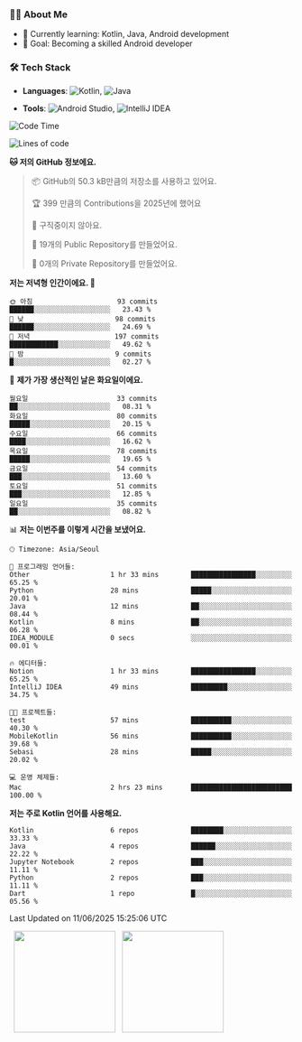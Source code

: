 ### 👨‍💻 About Me
- 🌱 Currently learning: Kotlin, Java, Android development
- 🎯 Goal: Becoming a skilled Android developer

### 🛠 Tech Stack
- **Languages**: ![Kotlin](https://img.shields.io/badge/Kotlin-0095D5?style=flat-square&logo=kotlin&logoColor=white), 
![Java](https://img.shields.io/badge/Java-007396?style=flat-square&logo=coffeescript&logoColor=white)

- **Tools**:
![Android Studio](https://img.shields.io/badge/Android%20Studio-3DDC84?style=flat-square&logo=android-studio&logoColor=white), 
![IntelliJ IDEA](https://img.shields.io/badge/IntelliJ%20IDEA-000000?style=flat-square&logo=intellij-idea&logoColor=white)

<!--START_SECTION:waka-->
![Code Time](http://img.shields.io/badge/Code%20Time-170%20hrs%2017%20mins-blue)

![Lines of code](https://img.shields.io/badge/%EC%A0%80%EB%8A%94%20%EC%97%AC%ED%83%9C%EA%B9%8C%EC%A7%80%20-278.6%20thousand%20%EC%A4%84%EC%9D%98%20%EC%BD%94%EB%93%9C%EB%A5%BC%20%EC%9E%91%EC%84%B1%ED%96%88%EC%96%B4%EC%9A%94.-blue)

**🐱 저의 GitHub 정보에요.** 

> 📦 GitHub의 50.3 kB만큼의 저장소를 사용하고 있어요. 
 > 
> 🏆 399 만큼의 Contributions을 2025년에 했어요
 > 
> 🚫 구직중이지 않아요.
 > 
> 📜 19개의 Public Repository를 만들었어요. 
 > 
> 🔑 0개의 Private Repository를 만들었어요. 
 > 
**저는 저녁형 인간이에요. 🦉** 

```text
🌞 아침                     93 commits          ██████░░░░░░░░░░░░░░░░░░░   23.43 % 
🌆 낮　                     98 commits          ██████░░░░░░░░░░░░░░░░░░░   24.69 % 
🌃 저녁                     197 commits         ████████████░░░░░░░░░░░░░   49.62 % 
🌙 밤　                     9 commits           █░░░░░░░░░░░░░░░░░░░░░░░░   02.27 % 
```
📅 **제가 가장 생산적인 날은 화요일이에요.** 

```text
월요일                      33 commits          ██░░░░░░░░░░░░░░░░░░░░░░░   08.31 % 
화요일                      80 commits          █████░░░░░░░░░░░░░░░░░░░░   20.15 % 
수요일                      66 commits          ████░░░░░░░░░░░░░░░░░░░░░   16.62 % 
목요일                      78 commits          █████░░░░░░░░░░░░░░░░░░░░   19.65 % 
금요일                      54 commits          ███░░░░░░░░░░░░░░░░░░░░░░   13.60 % 
토요일                      51 commits          ███░░░░░░░░░░░░░░░░░░░░░░   12.85 % 
일요일                      35 commits          ██░░░░░░░░░░░░░░░░░░░░░░░   08.82 % 
```


📊 **저는 이번주를 이렇게 시간을 보냈어요.** 

```text
🕑︎ Timezone: Asia/Seoul

💬 프로그래밍 언어들: 
Other                    1 hr 33 mins        ████████████████░░░░░░░░░   65.25 % 
Python                   28 mins             █████░░░░░░░░░░░░░░░░░░░░   20.01 % 
Java                     12 mins             ██░░░░░░░░░░░░░░░░░░░░░░░   08.44 % 
Kotlin                   8 mins              ██░░░░░░░░░░░░░░░░░░░░░░░   06.28 % 
IDEA_MODULE              0 secs              ░░░░░░░░░░░░░░░░░░░░░░░░░   00.01 % 

🔥 에디터들: 
Notion                   1 hr 33 mins        ████████████████░░░░░░░░░   65.25 % 
IntelliJ IDEA            49 mins             █████████░░░░░░░░░░░░░░░░   34.75 % 

🐱‍💻 프로젝트들: 
test                     57 mins             ██████████░░░░░░░░░░░░░░░   40.30 % 
MobileKotlin             56 mins             ██████████░░░░░░░░░░░░░░░   39.68 % 
Sebasi                   28 mins             █████░░░░░░░░░░░░░░░░░░░░   20.02 % 

💻 운영 체제들: 
Mac                      2 hrs 23 mins       █████████████████████████   100.00 % 
```

**저는 주로 Kotlin 언어를 사용해요.** 

```text
Kotlin                   6 repos             ████████░░░░░░░░░░░░░░░░░   33.33 % 
Java                     4 repos             ██████░░░░░░░░░░░░░░░░░░░   22.22 % 
Jupyter Notebook         2 repos             ███░░░░░░░░░░░░░░░░░░░░░░   11.11 % 
Python                   2 repos             ███░░░░░░░░░░░░░░░░░░░░░░   11.11 % 
Dart                     1 repo              █░░░░░░░░░░░░░░░░░░░░░░░░   05.56 % 
```




 Last Updated on 11/06/2025 15:25:06 UTC
<!--END_SECTION:waka-->

<p>
  <img height="180em" src="https://github-readme-stats.vercel.app/api?username=JongHyun070105&show_icons=true&include_all_commits=true&bg_color=0d1117&title_color=ffffff&text_color=c9d1d9&icon_color=79ff97">
  <img height="180em" src="https://github-readme-stats.vercel.app/api/top-langs/?username=JongHyun070105&layout=compact&langs_count=4&bg_color=0d1117&title_color=ffffff&text_color=c9d1d9&hide=php,jupyter%20notebook&hide_repo=EcoStep,mimir,git-session">
</p>
